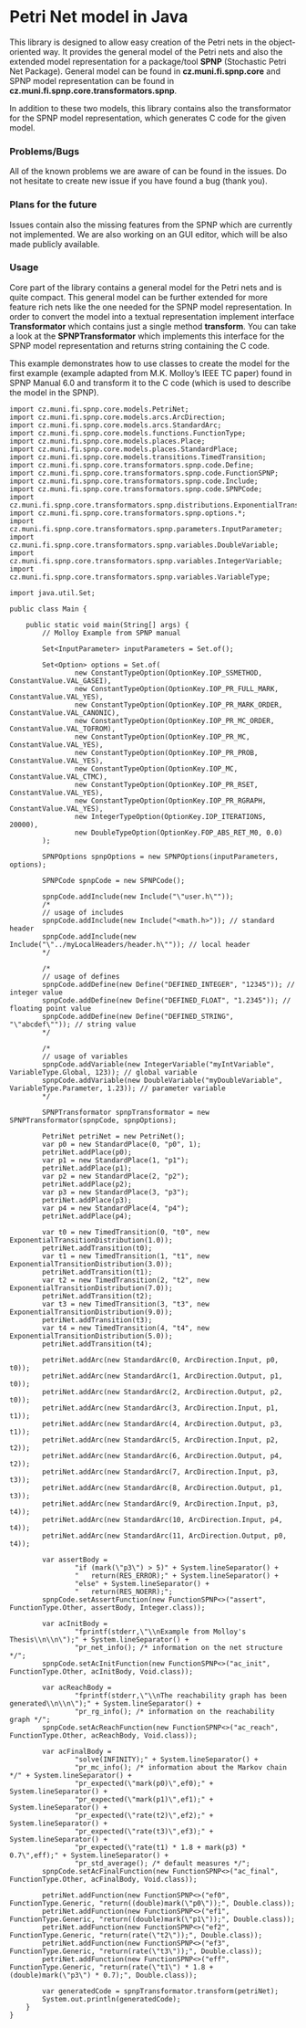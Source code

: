# Petri Net model in Java

This library is designed to allow easy creation of the Petri nets in the object-oriented way. It provides the general model of the Petri nets and also the extended model representation for a package/tool **SPNP** (Stochastic Petri Net Package). General model can be found in **cz.muni.fi.spnp.core** and SPNP model representation can be found in **cz.muni.fi.spnp.core.transformators.spnp**.

In addition to these two models, this library contains also the transformator for the SPNP model representation, which generates C code for the given model.

### Problems/Bugs

All of the known problems we are aware of can be found in the issues. Do not hesitate to create new issue if you have found a bug (thank you).

### Plans for the future

Issues contain also the missing features from the SPNP which are currently not implemented. We are also working on an GUI editor, which will be also made publicly available.

### Usage

Core part of the library contains a general model for the Petri nets and is quite compact. This general model can be further extended for more feature rich nets like the one needed for the SPNP model representation. In order to convert the model into a textual representation implement interface **Transformator** which contains just a single method **transform**. You can take a look at the **SPNPTransformator** which implements this interface for the SPNP model representation and returns string containing the C code.

This example demonstrates how to use classes to create the model for the first example (example adapted from M.K. Molloy’s IEEE TC paper) found in SPNP Manual 6.0 and transform it to the C code (which is used to describe the model in the SPNP).

```
import cz.muni.fi.spnp.core.models.PetriNet;
import cz.muni.fi.spnp.core.models.arcs.ArcDirection;
import cz.muni.fi.spnp.core.models.arcs.StandardArc;
import cz.muni.fi.spnp.core.models.functions.FunctionType;
import cz.muni.fi.spnp.core.models.places.Place;
import cz.muni.fi.spnp.core.models.places.StandardPlace;
import cz.muni.fi.spnp.core.models.transitions.TimedTransition;
import cz.muni.fi.spnp.core.transformators.spnp.code.Define;
import cz.muni.fi.spnp.core.transformators.spnp.code.FunctionSPNP;
import cz.muni.fi.spnp.core.transformators.spnp.code.Include;
import cz.muni.fi.spnp.core.transformators.spnp.code.SPNPCode;
import cz.muni.fi.spnp.core.transformators.spnp.distributions.ExponentialTransitionDistribution;
import cz.muni.fi.spnp.core.transformators.spnp.options.*;
import cz.muni.fi.spnp.core.transformators.spnp.parameters.InputParameter;
import cz.muni.fi.spnp.core.transformators.spnp.variables.DoubleVariable;
import cz.muni.fi.spnp.core.transformators.spnp.variables.IntegerVariable;
import cz.muni.fi.spnp.core.transformators.spnp.variables.VariableType;

import java.util.Set;

public class Main {

    public static void main(String[] args) {
        // Molloy Example from SPNP manual

        Set<InputParameter> inputParameters = Set.of();

        Set<Option> options = Set.of(
                new ConstantTypeOption(OptionKey.IOP_SSMETHOD, ConstantValue.VAL_GASEI),
                new ConstantTypeOption(OptionKey.IOP_PR_FULL_MARK, ConstantValue.VAL_YES),
                new ConstantTypeOption(OptionKey.IOP_PR_MARK_ORDER, ConstantValue.VAL_CANONIC),
                new ConstantTypeOption(OptionKey.IOP_PR_MC_ORDER, ConstantValue.VAL_TOFROM),
                new ConstantTypeOption(OptionKey.IOP_PR_MC, ConstantValue.VAL_YES),
                new ConstantTypeOption(OptionKey.IOP_PR_PROB, ConstantValue.VAL_YES),
                new ConstantTypeOption(OptionKey.IOP_MC, ConstantValue.VAL_CTMC),
                new ConstantTypeOption(OptionKey.IOP_PR_RSET, ConstantValue.VAL_YES),
                new ConstantTypeOption(OptionKey.IOP_PR_RGRAPH, ConstantValue.VAL_YES),
                new IntegerTypeOption(OptionKey.IOP_ITERATIONS, 20000),
                new DoubleTypeOption(OptionKey.FOP_ABS_RET_M0, 0.0)
        );

        SPNPOptions spnpOptions = new SPNPOptions(inputParameters, options);

        SPNPCode spnpCode = new SPNPCode();

        spnpCode.addInclude(new Include("\"user.h\""));
        /*
        // usage of includes
        spnpCode.addInclude(new Include("<math.h>")); // standard header
        spnpCode.addInclude(new Include("\"../myLocalHeaders/header.h\"")); // local header
        */

        /*
        // usage of defines
        spnpCode.addDefine(new Define("DEFINED_INTEGER", "12345")); // integer value
        spnpCode.addDefine(new Define("DEFINED_FLOAT", "1.2345")); // floating point value
        spnpCode.addDefine(new Define("DEFINED_STRING", "\"abcdef\"")); // string value
        */

        /*
        // usage of variables
        spnpCode.addVariable(new IntegerVariable("myIntVariable", VariableType.Global, 123)); // global variable
        spnpCode.addVariable(new DoubleVariable("myDoubleVariable", VariableType.Parameter, 1.23)); // parameter variable
        */

        SPNPTransformator spnpTransformator = new SPNPTransformator(spnpCode, spnpOptions);

        PetriNet petriNet = new PetriNet();
        var p0 = new StandardPlace(0, "p0", 1);
        petriNet.addPlace(p0);
        var p1 = new StandardPlace(1, "p1");
        petriNet.addPlace(p1);
        var p2 = new StandardPlace(2, "p2");
        petriNet.addPlace(p2);
        var p3 = new StandardPlace(3, "p3");
        petriNet.addPlace(p3);
        var p4 = new StandardPlace(4, "p4");
        petriNet.addPlace(p4);

        var t0 = new TimedTransition(0, "t0", new ExponentialTransitionDistribution(1.0));
        petriNet.addTransition(t0);
        var t1 = new TimedTransition(1, "t1", new ExponentialTransitionDistribution(3.0));
        petriNet.addTransition(t1);
        var t2 = new TimedTransition(2, "t2", new ExponentialTransitionDistribution(7.0));
        petriNet.addTransition(t2);
        var t3 = new TimedTransition(3, "t3", new ExponentialTransitionDistribution(9.0));
        petriNet.addTransition(t3);
        var t4 = new TimedTransition(4, "t4", new ExponentialTransitionDistribution(5.0));
        petriNet.addTransition(t4);

        petriNet.addArc(new StandardArc(0, ArcDirection.Input, p0, t0));
        petriNet.addArc(new StandardArc(1, ArcDirection.Output, p1, t0));
        petriNet.addArc(new StandardArc(2, ArcDirection.Output, p2, t0));
        petriNet.addArc(new StandardArc(3, ArcDirection.Input, p1, t1));
        petriNet.addArc(new StandardArc(4, ArcDirection.Output, p3, t1));
        petriNet.addArc(new StandardArc(5, ArcDirection.Input, p2, t2));
        petriNet.addArc(new StandardArc(6, ArcDirection.Output, p4, t2));
        petriNet.addArc(new StandardArc(7, ArcDirection.Input, p3, t3));
        petriNet.addArc(new StandardArc(8, ArcDirection.Output, p1, t3));
        petriNet.addArc(new StandardArc(9, ArcDirection.Input, p3, t4));
        petriNet.addArc(new StandardArc(10, ArcDirection.Input, p4, t4));
        petriNet.addArc(new StandardArc(11, ArcDirection.Output, p0, t4));

        var assertBody =
                "if (mark(\"p3\") > 5)" + System.lineSeparator() +
                "   return(RES_ERROR);" + System.lineSeparator() +
                "else" + System.lineSeparator() +
                "   return(RES_NOERR);";
        spnpCode.setAssertFunction(new FunctionSPNP<>("assert", FunctionType.Other, assertBody, Integer.class));

        var acInitBody =
                "fprintf(stderr,\"\\nExample from Molloy's Thesis\\n\\n\");" + System.lineSeparator() +
                "pr_net_info(); /* information on the net structure */";
        spnpCode.setAcInitFunction(new FunctionSPNP<>("ac_init", FunctionType.Other, acInitBody, Void.class));

        var acReachBody =
                "fprintf(stderr,\"\\nThe reachability graph has been generated\\n\\n\");" + System.lineSeparator() +
                "pr_rg_info(); /* information on the reachability graph */";
        spnpCode.setAcReachFunction(new FunctionSPNP<>("ac_reach", FunctionType.Other, acReachBody, Void.class));

        var acFinalBody =
                "solve(INFINITY);" + System.lineSeparator() +
                "pr_mc_info(); /* information about the Markov chain */" + System.lineSeparator() +
                "pr_expected(\"mark(p0)\",ef0);" + System.lineSeparator() +
                "pr_expected(\"mark(p1)\",ef1);" + System.lineSeparator() +
                "pr_expected(\"rate(t2)\",ef2);" + System.lineSeparator() +
                "pr_expected(\"rate(t3)\",ef3);" + System.lineSeparator() +
                "pr_expected(\"rate(t1) * 1.8 + mark(p3) * 0.7\",eff);" + System.lineSeparator() +
                "pr_std_average(); /* default measures */";
        spnpCode.setAcFinalFunction(new FunctionSPNP<>("ac_final", FunctionType.Other, acFinalBody, Void.class));

        petriNet.addFunction(new FunctionSPNP<>("ef0", FunctionType.Generic, "return((double)mark(\"p0\"));", Double.class));
        petriNet.addFunction(new FunctionSPNP<>("ef1", FunctionType.Generic, "return((double)mark(\"p1\"));", Double.class));
        petriNet.addFunction(new FunctionSPNP<>("ef2", FunctionType.Generic, "return(rate(\"t2\"));", Double.class));
        petriNet.addFunction(new FunctionSPNP<>("ef3", FunctionType.Generic, "return(rate(\"t3\"));", Double.class));
        petriNet.addFunction(new FunctionSPNP<>("eff", FunctionType.Generic, "return(rate(\"t1\") * 1.8 + (double)mark(\"p3\") * 0.7);", Double.class));

        var generatedCode = spnpTransformator.transform(petriNet);
        System.out.println(generatedCode);
    }
}
```
